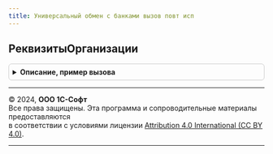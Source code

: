 ```yaml
---
title: Универсальный обмен с банками вызов повт исп
---
```



## РеквизитыОрганизации
<details style="margin: 1em 0; padding: 0.5em; border: 1px solid #ccc; border-radius: 6px;">

<summary style="font-weight: bold; cursor: pointer;">Описание, пример вызова</summary>

```bsl
// Параметры:
//   Организация - СправочникСсылка.Организации - ссылка на организацию;
//   Реквизиты   - Строка - список реквизитов, разделенные запятыми.
// Возвращаемое значение:
//   Структура - структура с ключами, определяемыми строкой Реквизиты.
//
Функция РеквизитыОрганизации(Организация, Реквизиты) Экспорт
```

Пример вызова
```bsl
Результат = УниверсальныйОбменСБанкамиВызовПовтИсп.РеквизитыОрганизации(Организация, Реквизиты) 
```
</details>

---

© 2024, **ООО 1С-Софт**  
Все права защищены. Эта программа и сопроводительные материалы предоставляются  
в соответствии с условиями лицензии [Attribution 4.0 International (CC BY 4.0)](https://creativecommons.org/licenses/by/4.0/legalcode).

---
